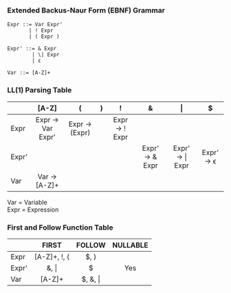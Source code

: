 ### Extended Backus-Naur Form (EBNF) Grammar
```
Expr ::= Var Expr'
       | ! Expr
       | ( Expr )
		
Expr' ::= & Expr
        | \| Expr
        | ε

Var ::= [A-Z]+
```

### LL(1) Parsing Table

|       |        [A-Z]      |       (       | ) |        !        |        &       |        \|       |     $     |
|-------|:-----------------:|:-------------:|:-:|:---------------:|:----------------:|:---------------:|:---------:|
|  Expr | Expr → Var Expr'  | Expr → (Expr) |   |  Expr → ! Expr  |                  |                 |           |
| Expr' |                   |               |   |                 |  Expr' → & Expr  | Expr' → \| Expr | Expr' → ϵ |
|   Var  |   Var → [A-Z]+    |               |   |                 |                  |                 |           |

Var = Variable \
Expr = Expression

### First and Follow Function Table
|       |     FIRST    | FOLLOW | NULLABLE |
|-------|:------------:|:------:| :-------: |
|  Expr |   [A-Z]+, !, (  |  $, )  |       |
| Expr' |     &, \|    |    $   |    Yes   |
|  Var  |     [A-Z]+   | $, &, \||         |Z
